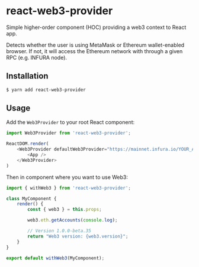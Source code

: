 # react-web3-provider
Simple higher-order component (HOC) providing a web3 context to React app.

Detects whether the user is using MetaMask or Ethereum wallet-enabled browser. If not, it will access the Ethereum network with through a given RPC (e.g. INFURA node).

## Installation

```sh
$ yarn add react-web3-provider
```

## Usage

Add the `Web3Provider` to your root React component:

```js
import Web3Provider from 'react-web3-provider';

ReactDOM.render(
	<Web3Provider defaultWeb3Provider="https://mainnet.infura.io/YOUR_API_KEY" loading="Loading...">
		<App />
	</Web3Provider>
)
```

Then in component where you want to use Web3:
```js
import { withWeb3 } from 'react-web3-provider';

class MyComponent {
	render() {
		const { web3 } = this.props;

		web3.eth.getAccounts(console.log);

		// Version 1.0.0-beta.35
		return "Web3 version: {web3.version}";
	}
}

export default withWeb3(MyComponent);
```
